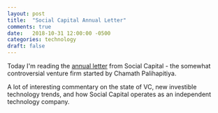 ```yaml
---
layout: post
title:  "Social Capital Annual Letter"
comments: true
date:   2018-10-31 12:00:00 -0500
categories: technology 
draft: false
---
```



Today I'm reading the [annual letter](https://s3-us-west-2.amazonaws.com/socialcapital-annual-letters/Social+Capital+Interim+Annual+Letter,+2018.pdf) from Social Capital - the somewhat controversial venture firm started by Chamath Palihapitiya. 

A lot of interesting commentary on the state of VC, new investible technology trends, and how Social Capital operates as an independent technology company. 

